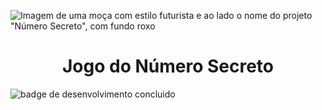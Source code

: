 ![Imagem de uma moça com estilo futurista e ao lado o nome do projeto "Número Secreto", com fundo roxo](https://pasteboard.co/Uk8VsEzk6drc.png)

<h1 align="center"> Jogo do Número Secreto </h1>



![badge de desenvolvimento concluido](https://img.shields.io/badge/Status%20-%20Desenvolimento%20Concluido%20-%20green?style=for-the-badge)
